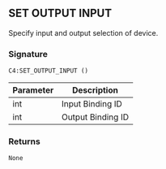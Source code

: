 ## SET OUTPUT INPUT

Specify input and output selection of device.


### Signature

`C4:SET_OUTPUT_INPUT ()`


| Parameter | Description |
| --- | --- |
| int | Input Binding ID |
| int | Output Binding ID |


### Returns

`None`
